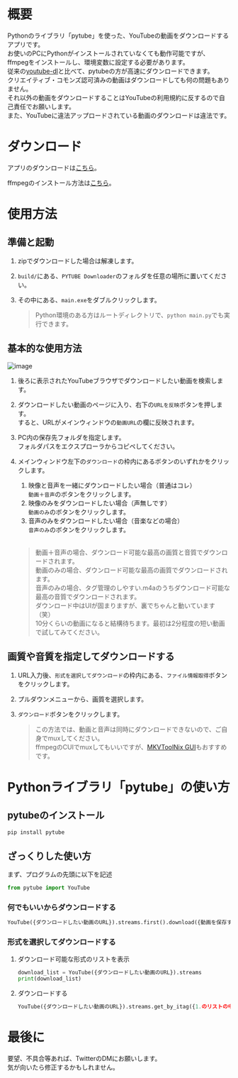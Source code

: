 # 概要

Pythonのライブラリ「pytube」を使った、YouTubeの動画をダウンロードするアプリです。  
お使いのPCにPythonがインストールされていなくても動作可能ですが、  
ffmpegをインストールし、環境変数に設定する必要があります。  
従来の[youtube-dl](https://ja.wikipedia.org/wiki/Youtube-dl)と比べて、pytubeの方が高速にダウンロードできます。  
クリエイティブ・コモンズ認可済みの動画はダウンロードしても何の問題もありません。  
それ以外の動画をダウンロードすることはYouTubeの利用規約に反するので自己責任でお願いします。  
また、YouTubeに違法アップロードされている動画のダウンロードは違法です。

# ダウンロード

アプリのダウンロードは[こちら]()。

ffmpegのインストール方法は[こちら](https://github.com/yuusanx3/knowledge/wiki/ffmpeg_install)。

# 使用方法

## 準備と起動

1. zipでダウンロードした場合は解凍します。

2. `build/`にある、`PYTUBE Downloader`のフォルダを任意の場所に置いてください。 
 
3. その中にある、`main.exe`をダブルクリックします。

   > Python環境のある方はルートディレクトリで、`python main.py`でも実行できます。

## 基本的な使用方法

![image](https://user-images.githubusercontent.com/123562334/215416215-db24ccc9-03ee-4fc8-93cf-71438e74dcc7.png)

1. 後ろに表示されたYouTubeブラウザでダウンロードしたい動画を検索します。

2. ダウンロードしたい動画のページに入り、右下の`URLを反映`ボタンを押します。  
すると、URLがメインウィンドウの`動画URL`の欄に反映されます。

3. PC内の保存先フォルダを指定します。  
フォルダパスをエクスプローラからコピペしてください。

4. メインウィンドウ左下の`ダウンロード`の枠内にあるボタンのいずれかをクリックします。  
   1. 映像と音声を一緒にダウンロードしたい場合（普通はコレ）  
      `動画＋音声`のボタンをクリックします。
   2. 映像のみをダウンロードしたい場合（声無しです）  
      `動画のみ`のボタンをクリックします。
   3. 音声のみをダウンロードしたい場合（音楽などの場合）  
      `音声のみ`のボタンをクリックします。<br><br>
   
   > 動画＋音声の場合、ダウンロード可能な最高の画質と音質でダウンロードされます。  
   > 動画のみの場合、ダウンロード可能な最高の画質でダウンロードされます。  
   > 音声のみの場合、タグ管理のしやすい.m4aのうちダウンロード可能な最高の音質でダウンロードされます。  
   > ダウンロード中はUIが固まりますが、裏でちゃんと動いています（笑）  
   > 10分くらいの動画になると結構待ちます。最初は2分程度の短い動画で試してみてください。
   
## 画質や音質を指定してダウンロードする

1. URL入力後、`形式を選択してダウンロード`の枠内にある、`ファイル情報取得`ボタンをクリックします。

2. プルダウンメニューから、画質を選択します。

3. `ダウンロード`ボタンをクリックします。

   > この方法では、動画と音声は同時にダウンロードできないので、ご自身でmuxしてください。  
   > ffmpegのCUIでmuxしてもいいですが、[MKVToolNix GUI](https://www.gigafree.net/media/me/mkvtoolnix.html)もおすすめです。

# Pythonライブラリ「pytube」の使い方

## pytubeのインストール

```cmd
pip install pytube
```

## ざっくりした使い方

まず、プログラムの先頭に以下を記述
```py
from pytube import YouTube
```

### 何でもいいからダウンロードする

```py
YouTube({ダウンロードしたい動画のURL}).streams.first().download({動画を保存するフォルダのパス})
```

### 形式を選択してダウンロードする

1. ダウンロード可能な形式のリストを表示
   ```py
   download_list = YouTube({ダウンロードしたい動画のURL}).streams
   print(download_list)
   ```

2. ダウンロードする
   ```py
   YouTube({ダウンロードしたい動画のURL}).streams.get_by_itag({1.のリストの中のitag番号}).download({動画を保存するフォルダのパス})
   ```

# 最後に

要望、不具合等あれば、TwitterのDMにお願いします。  
気が向いたら修正するかもしれません。
